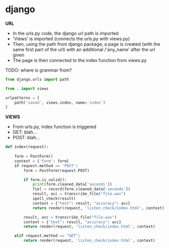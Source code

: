 # django
**URL** 
- In the urls.py code, the django url path is imported
- 'Views' is imported (connects the urls.py with views.py)
- Then, using the path from django package, a page is created (with the same first part of the url) with an additional /'any_name' after the url given
- The page is then connected to the index function from views.py

TODO: where is grammar from?
```python
from django.urls import path

from . import views

urlpatterns = [
    path('saved', views.index, name='index')
]
```
**VIEWS**
- From urls.py, index function is triggered
- GET: blah... 
- POST: blah...

```python
def index(request):
    
    form = PostForm()
    context = {'form': form}
    if request.method == 'POST': 
        form = PostForm(request.POST)

        if form.is_valid():
            print(form.cleaned_data['seconds'])
            fiel = record(form.cleaned_data['seconds']) 
            result, acc = transcribe_file("file.wav")
            spell_check(result)
            context = {"text": result, "accuracy": acc}
            return render(request, 'listen_check/index.html', context)

        result, acc = transcribe_file("file.wav")
        context = {"text": result, "accuracy": acc}
        return render(request, 'listen_check/index.html', context)

    elif request.method == "GET":
        return render(request, 'listen_check/index.html', context)   
```